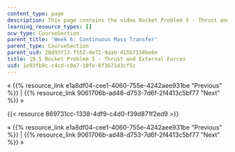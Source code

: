 ```yaml
---
content_type: page
description: This page contains the video Rocket Problem 5 - Thrust and External Forces.
learning_resource_types: []
ocw_type: CourseSection
parent_title: 'Week 6: Continuous Mass Transfer'
parent_type: CourseSection
parent_uid: 28d93f13-f552-de72-9aab-415b7158be8e
title: 19.5 Rocket Problem 5 - Thrust and External Forces
uid: 1e93fb9c-c4cd-c0a7-10fe-6f367143cf5c
---
```


« {{% resource_link e1a8df04-cee1-4060-755e-4242aee931be "Previous" %}} | {{% resource_link 9061706b-ad48-d753-7d6f-2f4413c5bf77 "Next" %}} »

{{< resource 869731cc-1338-4df9-c4d0-f39d871f2ed9 >}}

« {{% resource_link e1a8df04-cee1-4060-755e-4242aee931be "Previous" %}} | {{% resource_link 9061706b-ad48-d753-7d6f-2f4413c5bf77 "Next" %}} »
